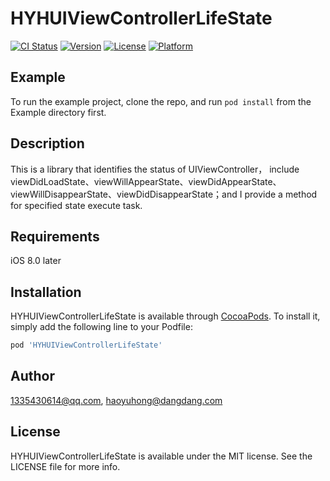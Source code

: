 
# HYHUIViewControllerLifeState

[![CI Status](https://img.shields.io/travis/1335430614@qq.com/HYHUIViewControllerLifeState.svg?style=flat)](https://travis-ci.org/1335430614@qq.com/HYHUIViewControllerLifeState)
[![Version](https://img.shields.io/cocoapods/v/HYHUIViewControllerLifeState.svg?style=flat)](https://cocoapods.org/pods/HYHUIViewControllerLifeState)
[![License](https://img.shields.io/cocoapods/l/HYHUIViewControllerLifeState.svg?style=flat)](https://cocoapods.org/pods/HYHUIViewControllerLifeState)
[![Platform](https://img.shields.io/cocoapods/p/HYHUIViewControllerLifeState.svg?style=flat)](https://cocoapods.org/pods/HYHUIViewControllerLifeState)

## Example

To run the example project, clone the repo, and run `pod install` from the Example directory first.
## Description
This is a library that identifies the status of UIViewController， include viewDidLoadState、viewWillAppearState、viewDidAppearState、viewWillDisappearState、viewDidDisappearState；and I provide a method for specified state execute task.

## Requirements
iOS 8.0 later

## Installation

HYHUIViewControllerLifeState is available through [CocoaPods](https://cocoapods.org). To install
it, simply add the following line to your Podfile:

```ruby
pod 'HYHUIViewControllerLifeState'
```

## Author

1335430614@qq.com, haoyuhong@dangdang.com

## License

HYHUIViewControllerLifeState is available under the MIT license. See the LICENSE file for more info.

